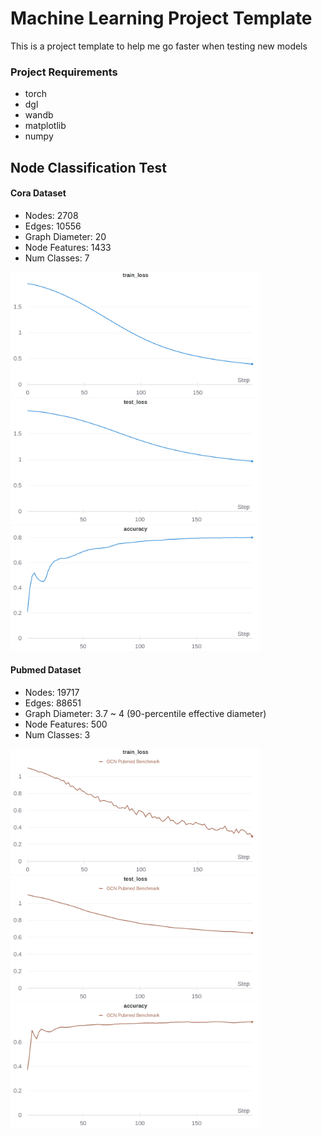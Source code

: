 # Machine Learning Project Template

This is a project template to help me go faster when testing new models



### Project Requirements

- torch
- dgl
- wandb
- matplotlib
- numpy


## Node Classification Test

#### Cora Dataset
- Nodes: 2708
- Edges: 10556
- Graph Diameter: 20
- Node Features: 1433
- Num Classes: 7

<img src="./images/cora_train_loss.png" width="400"/>  <img src="./images/cora_test_loss.png" width="400"/> <img src="./images/cora_accuracy.png" width="400"/>


#### Pubmed Dataset
- Nodes: 19717 
- Edges: 88651
- Graph Diameter: 3.7 ~ 4 (90-percentile effective diameter)
- Node Features: 500
- Num Classes: 3

<img src="./images/pubmed_train_loss.png" width="400"/>  <img src="./images/pubmed_test_loss.png" width="400"/> <img src="./images/pubmed_accuracy.png" width="400"/>
